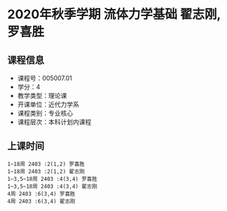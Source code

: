 # 2020年秋季学期 流体力学基础 翟志刚, 罗喜胜






## 课程信息

- 课程号：005007.01
- 学分：4
- 教学类型：理论课
- 开课单位：近代力学系
- 课程类别：专业核心
- 课程层次：本科计划内课程

## 上课时间

```
1~18周 2403 :2(1,2) 罗喜胜
1~18周 2403 :2(1,2) 翟志刚
1~3,5~18周 2403 :4(3,4) 罗喜胜
1~3,5~18周 2403 :4(3,4) 翟志刚
4周 2403 :6(3,4) 罗喜胜
4周 2403 :6(3,4) 翟志刚
```

